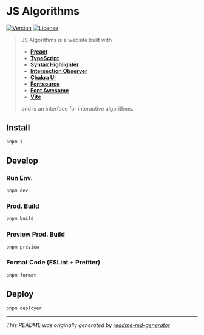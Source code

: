 # JS Algorithms
[![Version](https://img.shields.io/badge/dynamic/json?url=https://raw.githubusercontent.com/eldarlrd/js-algorithms/main/package.json&query=version&logo=git-extensions&label=version&labelColor=475569&color=0284c7)](https://github.com/eldarlrd/js-algorithms/blob/main/package.json)
[![License](https://img.shields.io/badge/dynamic/json?url=https://raw.githubusercontent.com/eldarlrd/js-algorithms/main/package.json&query=license&logo=open-source-initiative&logoColor=fff&label=license&labelColor=475569&color=c026d3)](https://github.com/eldarlrd/js-algorithms/blob/main/LICENSE)

> JS Algorithms is a website built with
> - **[Preact](https://preactjs.com)**
> - **[TypeScript](https://typescriptlang.org)**
> - **[Syntax Highlighter](https://react-syntax-highlighter.github.io/react-syntax-highlighter)**
> - **[Intersection Observer](https://react-intersection-observer.vercel.app)**
> - **[Chakra UI](https://chakra-ui.com)**
> - **[Fontsource](https://fontsource.org)**
> - **[Font Awesome](https://fontawesome.com)**
> - **[Vite](https://vitejs.dev)**
>
> and is an interface for interactive algorithms.

## Install
```sh
pnpm i
```
## Develop
### Run Env.
```sh
pnpm dev
```
### Prod. Build
```sh
pnpm build
```
### Preview Prod. Build
```sh
pnpm preview
```
### Format Code (ESLint + Prettier)
```sh
pnpm format
```
## Deploy
```sh
pnpm deployer
```
***
*This README was originally generated by [readme-md-generator](https://github.com/kefranabg/readme-md-generator)*